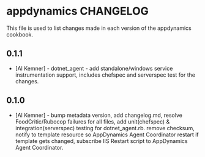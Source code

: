 appdynamics CHANGELOG
========================

This file is used to list changes made in each version of the appdynamics cookbook.

0.1.1
-----
- [Al Kemner] - dotnet_agent - add standalone/windows service instrumentation support, includes chefspec and serverspec test for the changes. 

0.1.0
-----
- [Al Kemner] - bump metadata version, add changelog.md, resolve FoodCritic/Rubocop failures for all files, add unit(chefspec) & integration(serverspec) testing for dotnet_agent.rb. remove checksum, notify to template resource so AppDynamics Agent Coordinator restart if template gets changed, subscribe IIS Restart script to AppDynamics Agent Coordinator. 
